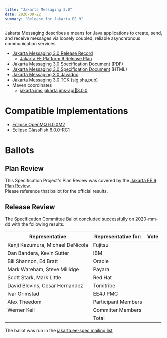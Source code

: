 ```yaml
---
title: "Jakarta Messaging 3.0"
date: 2020-09-22
summary: "Release for Jakarta EE 9"
---
```


Jakarta Messaging describes a means for Java applications to create, send, and receive messages via loosely coupled, reliable asynchronous communication services.

* [Jakarta Messaging 3.0 Release Record](https://projects.eclipse.org/projects/ee4j.jms/releases/3.0.0)
  * [Jakarta EE Platform 9 Release Plan](https://eclipse-ee4j.github.io/jakartaee-platform/jakartaee9/JakartaEE9ReleasePlan)
* [Jakarta Messaging 3.0 Specification Document](./jakarta-messaging-spec-3.0.pdf) (PDF)
* [Jakarta Messaging 3.0 Specification Document](./jakarta-messaging-spec-3.0.html) (HTML)
* [Jakarta Messaging 3.0 Javadoc](./apidocs)
* [Jakarta Messaging 3.0 TCK](https://download.eclipse.org/jakartaee/messaging/3.0/jakarta-messaging-tck-3.0.0.zip) ([sig](https://download.eclipse.org/jakartaee/messaging/3.0/jakarta-messaging-tck-3.0.0.zip.sig),[sha](https://download.eclipse.org/jakartaee/messaging/3.0/jakarta-messaging-tck-3.0.0.zip.sha256),[pub](https://raw.githubusercontent.com/jakartaee/specification-committee/master/jakartaee-spec-committee.pub))
* Maven coordinates
  * [jakarta.jms:jakarta.jms-api:jar:3.0.0](https://search.maven.org/artifact/jakarta.jms/jakarta.jms-api/3.0.0/jar)


# Compatible Implementations

* [Eclipse OpenMQ 6.0.0M2](https://jakarta.oss.sonatype.org/content/repositories/staging/org/glassfish/mq/mq-distribution/6.0.0-M2/mq-distribution-6.0.0-M2.zip)
* [Eclipse GlassFish 6.0.0-RC1](https://download.eclipse.org/ee4j/glassfish/glassfish-6.0.0-RC1.zip)

# Ballots

## Plan Review

[//]: # (For Jakarta EE 9, the Platform Plan Review covered 95% of the Specification Projects.  For those Projects, just use the following statement in this Plan Review section:)

This Specification Project's Plan Review was covered by the [Jakarta EE 9 Plan Review](https://jakarta.ee/specifications/platform/9/).  
Please reference that ballot for the official results.

[//]: # (If your Project was required to do a standalone Plan Review...  You'll need to perform an official Plan Review ballot and record the results here.)

## Release Review

The Specification Committee Ballot concluded successfully on 2020-mm-dd with the following results.

| Representative                                 | Representative for: | Vote |
|------------------------------------------------|---------------------|------|
| Kenji Kazumura, Michael DeNicola               | Fujitsu             |      |
| Dan Bandera, Kevin Sutter                      | IBM                 |      |
| Bill Shannon, Ed Bratt                         | Oracle              |      |
| Mark Wareham, Steve Millidge                   | Payara              |      |
| Scott Stark, Mark Little                       | Red Hat             |      |
| David Blevins, Cesar Hernandez                 | Tomitribe           |      |
| Ivar Grimstad                                  | EE4J PMC            |      |
| Alex Theedom                                   | Participant Members |      |
| Werner Keil                                    | Committer Members   |      |
|                                                | Total               |      |

The ballot was run in the [jakarta.ee-spec mailing list]()
